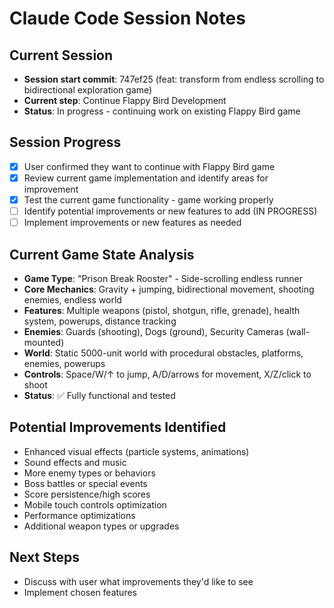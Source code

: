 # Claude Code Session Notes

## Current Session
- **Session start commit**: 747ef25 (feat: transform from endless scrolling to bidirectional exploration game)
- **Current step**: Continue Flappy Bird Development
- **Status**: In progress - continuing work on existing Flappy Bird game

## Session Progress
- [x] User confirmed they want to continue with Flappy Bird game
- [x] Review current game implementation and identify areas for improvement
- [x] Test the current game functionality - game working properly
- [ ] Identify potential improvements or new features to add (IN PROGRESS)
- [ ] Implement improvements or new features as needed

## Current Game State Analysis
- **Game Type**: "Prison Break Rooster" - Side-scrolling endless runner
- **Core Mechanics**: Gravity + jumping, bidirectional movement, shooting enemies, endless world
- **Features**: Multiple weapons (pistol, shotgun, rifle, grenade), health system, powerups, distance tracking
- **Enemies**: Guards (shooting), Dogs (ground), Security Cameras (wall-mounted)
- **World**: Static 5000-unit world with procedural obstacles, platforms, enemies, powerups
- **Controls**: Space/W/↑ to jump, A/D/arrows for movement, X/Z/click to shoot
- **Status**: ✅ Fully functional and tested

## Potential Improvements Identified
- Enhanced visual effects (particle systems, animations)
- Sound effects and music
- More enemy types or behaviors
- Boss battles or special events
- Score persistence/high scores
- Mobile touch controls optimization
- Performance optimizations
- Additional weapon types or upgrades

## Next Steps
- Discuss with user what improvements they'd like to see
- Implement chosen features